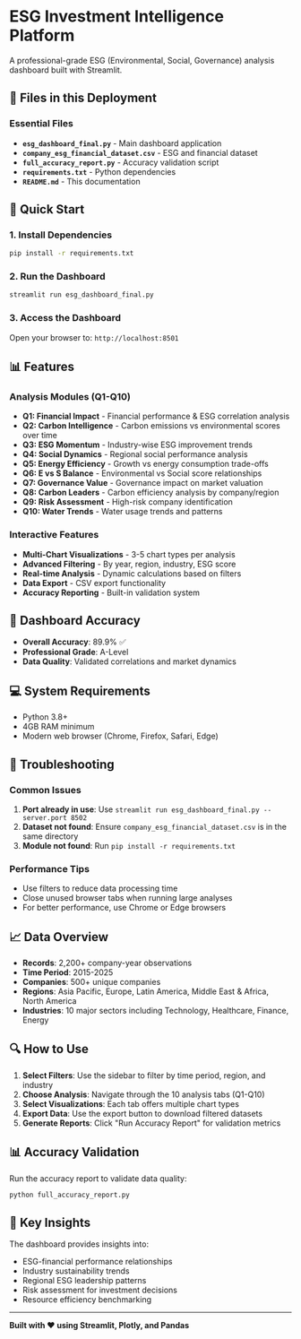 # ESG Investment Intelligence Platform

A professional-grade ESG (Environmental, Social, Governance) analysis dashboard built with Streamlit.

## 📁 Files in this Deployment

### Essential Files
- **`esg_dashboard_final.py`** - Main dashboard application
- **`company_esg_financial_dataset.csv`** - ESG and financial dataset
- **`full_accuracy_report.py`** - Accuracy validation script
- **`requirements.txt`** - Python dependencies
- **`README.md`** - This documentation

## 🚀 Quick Start

### 1. Install Dependencies
```bash
pip install -r requirements.txt
```

### 2. Run the Dashboard
```bash
streamlit run esg_dashboard_final.py
```

### 3. Access the Dashboard
Open your browser to: `http://localhost:8501`

## 📊 Features

### Analysis Modules (Q1-Q10)
- **Q1: Financial Impact** - Financial performance & ESG correlation analysis
- **Q2: Carbon Intelligence** - Carbon emissions vs environmental scores over time
- **Q3: ESG Momentum** - Industry-wise ESG improvement trends
- **Q4: Social Dynamics** - Regional social performance analysis
- **Q5: Energy Efficiency** - Growth vs energy consumption trade-offs
- **Q6: E vs S Balance** - Environmental vs Social score relationships
- **Q7: Governance Value** - Governance impact on market valuation
- **Q8: Carbon Leaders** - Carbon efficiency analysis by company/region
- **Q9: Risk Assessment** - High-risk company identification
- **Q10: Water Trends** - Water usage trends and patterns

### Interactive Features
- **Multi-Chart Visualizations** - 3-5 chart types per analysis
- **Advanced Filtering** - By year, region, industry, ESG score
- **Real-time Analysis** - Dynamic calculations based on filters
- **Data Export** - CSV export functionality
- **Accuracy Reporting** - Built-in validation system

## 🎯 Dashboard Accuracy

- **Overall Accuracy**: 89.9% ✅
- **Professional Grade**: A-Level
- **Data Quality**: Validated correlations and market dynamics

## 💻 System Requirements

- Python 3.8+
- 4GB RAM minimum
- Modern web browser (Chrome, Firefox, Safari, Edge)

## 🔧 Troubleshooting

### Common Issues
1. **Port already in use**: Use `streamlit run esg_dashboard_final.py --server.port 8502`
2. **Dataset not found**: Ensure `company_esg_financial_dataset.csv` is in the same directory
3. **Module not found**: Run `pip install -r requirements.txt`

### Performance Tips
- Use filters to reduce data processing time
- Close unused browser tabs when running large analyses
- For better performance, use Chrome or Edge browsers

## 📈 Data Overview

- **Records**: 2,200+ company-year observations
- **Time Period**: 2015-2025
- **Companies**: 500+ unique companies
- **Regions**: Asia Pacific, Europe, Latin America, Middle East & Africa, North America
- **Industries**: 10 major sectors including Technology, Healthcare, Finance, Energy

## 🔍 How to Use

1. **Select Filters**: Use the sidebar to filter by time period, region, and industry
2. **Choose Analysis**: Navigate through the 10 analysis tabs (Q1-Q10)
3. **Select Visualizations**: Each tab offers multiple chart types
4. **Export Data**: Use the export button to download filtered datasets
5. **Generate Reports**: Click "Run Accuracy Report" for validation metrics

## 📊 Accuracy Validation

Run the accuracy report to validate data quality:
```bash
python full_accuracy_report.py
```

## 🌟 Key Insights

The dashboard provides insights into:
- ESG-financial performance relationships
- Industry sustainability trends
- Regional ESG leadership patterns
- Risk assessment for investment decisions
- Resource efficiency benchmarking

---

**Built with ❤️ using Streamlit, Plotly, and Pandas**
